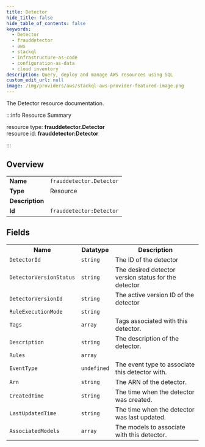 ```yaml
---
title: Detector
hide_title: false
hide_table_of_contents: false
keywords:
  - Detector
  - frauddetector
  - aws
  - stackql
  - infrastructure-as-code
  - configuration-as-data
  - cloud inventory
description: Query, deploy and manage AWS resources using SQL
custom_edit_url: null
image: /img/providers/aws/stackql-aws-provider-featured-image.png
---
```

The Detector resource documentation.

:::info Resource Summary

<div class="row">
<div class="providerDocColumn">
<span>resource type:&nbsp;<b>frauddetector.Detector</b></span><br />
<span>resource id:&nbsp;<b>frauddetector:Detector</b></span><br />
</div>
</div>

:::

## Overview
<table><tbody>
<tr><td><b>Name</b></td><td><code>frauddetector.Detector</code></td></tr>
<tr><td><b>Type</b></td><td>Resource</td></tr>
<tr><td><b>Description</b></td><td></td></tr>
<tr><td><b>Id</b></td><td><code>frauddetector:Detector</code></td></tr>
</tbody></table>

## Fields
<table><tbody>
<tr><th>Name</th><th>Datatype</th><th>Description</th></tr>
<tr><td><code>DetectorId</code></td><td><code>string</code></td><td>The ID of the detector</td></tr><tr><td><code>DetectorVersionStatus</code></td><td><code>string</code></td><td>The desired detector version status for the detector</td></tr><tr><td><code>DetectorVersionId</code></td><td><code>string</code></td><td>The active version ID of the detector</td></tr><tr><td><code>RuleExecutionMode</code></td><td><code>string</code></td><td></td></tr><tr><td><code>Tags</code></td><td><code>array</code></td><td>Tags associated with this detector.</td></tr><tr><td><code>Description</code></td><td><code>string</code></td><td>The description of the detector.</td></tr><tr><td><code>Rules</code></td><td><code>array</code></td><td></td></tr><tr><td><code>EventType</code></td><td><code>undefined</code></td><td>The event type to associate this detector with.</td></tr><tr><td><code>Arn</code></td><td><code>string</code></td><td>The ARN of the detector.</td></tr><tr><td><code>CreatedTime</code></td><td><code>string</code></td><td>The time when the detector was created.</td></tr><tr><td><code>LastUpdatedTime</code></td><td><code>string</code></td><td>The time when the detector was last updated.</td></tr><tr><td><code>AssociatedModels</code></td><td><code>array</code></td><td>The models to associate with this detector.</td></tr>
</tbody></table>